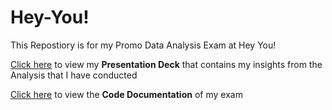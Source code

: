 # Hey-You!
This Repostiory is for my Promo Data Analysis Exam at Hey You!

[Click here](Promo%20Data%20Analysis%20Exam%20Presentation%20(Compressed).pdf) to view my **Presentation Deck** that contains my insights from the Analysis  that I have conducted

[Click here](Promo_Data_Interview.ipynb) to view the **Code Documentation** of my exam 
